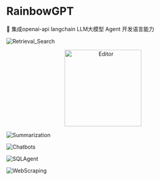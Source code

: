 ﻿# RainbowGPT

🚀 集成openai-api langchain LLM大模型 Agent 开发语言能力

![Retrieval_Search](https://github.com/ZhuJD-China/RainbowGPT/imgs/Retrieval_Search.png)

 <div align="center">
	<img src="https://github.com/ZhuJD-China/RainbowGPT/imgs/Retrieval_Search.png" alt="Editor" width="200">
</div>

![Summarization](https://github.com/ZhuJD-China/RainbowGPT\imgs\Summarization.png)

![Chatbots](https://github.com/ZhuJD-China/RainbowGPT\imgs\Chatbots.png)

![SQLAgent](D:\AIGC\RainbowGPT_github\imgs\SQLAgent.png)

![WebScraping](D:\AIGC\RainbowGPT_github\imgs\WebScraping.png)
